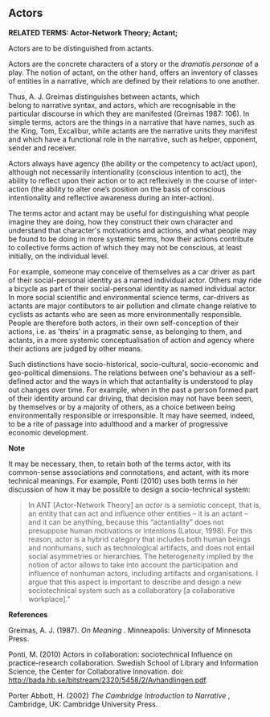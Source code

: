 ## Actors

**RELATED TERMS: Actor-Network Theory; Actant;**

Actors are to be distinguished from actants.

Actors are the concrete characters of a story or the _dramatis personae_ of a play. The notion of actant, on the other hand, offers an inventory of classes of entities in a narrative, which are defined by their relations to one another.

Thus, A. J. Greimas distinguishes between actants, which belong to narrative syntax, and actors, which are recognisable in the particular discourse in which they are manifested (Greimas 1987: 106). In simple terms, actors are the things in a narrative that have names, such as the King, Tom, Excalibur, while actants are the narrative units they manifest and which have a functional role in the narrative, such as helper, opponent, sender and receiver.

Actors always have agency (the ability or the competency to act/act upon), although not necessarily intentionality (conscious intention to act), the ability to reflect upon their action or to act reflexively in the course of inter-action (the ability to alter one’s position on the basis of conscious intentionality and reflective awareness during an inter-action).

The terms actor and actant may be useful for distinguishing what people imagine they are doing, how they construct their own character and understand that character's motivations and actions, and what people may be found to be doing in more systemic terms, how their actions contribute to collective forms action of which they may not be conscious, at least initially, on the individual level. 

For example, someone may conceive of themselves as a car driver as part of their social-personal identity as a named individual actor. Others may ride a bicycle as part of their social-personal identity as named individual actor. In more social scientific and environmental science terms, car-drivers as actants are major contibutors to air pollution and climate change relative to cyclists as actants who are seen as more environmentally responsible. People are therefore both actors, in their own self-conception of their actions, i.e. as 'theirs' in a pragmatic sense, as belonging to them, and actants, in a more systemic conceptualisation of action and agency where their actions are judged by other means.

Such distinctions have socio-historical, socio-cultural, socio-economic and geo-political dimensions. The relations between one's behaviour as a self-defined actor and the ways in which that actantiality is understood to play out changes over time. For example, when in the past a person formed part of their identity around car driving, that decision may not have been seen, by themselves or by a majority of others, as a choice between being environmentally responsible or irresponsible. It may have seemed, indeed, to be a rite of passage into adulthood and a marker of progressive economic development.

**Note**

It may be necessary, then, to retain both of the terms actor, with its common-sense associations and connotations, and actant, with its more technical meanings. For example, Ponti (2010) uses both terms in her discussion of how it may be possible to design a socio-technical system:

>In ANT [Actor-Network Theory] an _actor_ is a semiotic concept, that is, an entity that can act and influence other entities – it is an actant – and it can be anything, because this “actantiality” does not presuppose human motivations or intentions (Latour, 1998). For this reason, actor is a hybrid category that includes both human beings and nonhumans, such as technological artifacts, and does not entail social asymmetries or hierarchies. The heterogeneity implied by the notion of actor allows to take into account the participation and influence of nonhuman actors, including artifacts and organisations. I argue that this aspect is important to describe and design a new sociotechnical system such as a collaboratory [a collaborative workplace]."

**References**

Greimas, A. J. (1987). _On Meaning_ . Minneapolis: University of Minnesota Press.

Ponti, M. (2010) Actors in collaboration: sociotechnical Influence on practice-research collaboration. Swedish School of Library and Information Science, the Center for Collaborative Innovation. doi: http://bada.hb.se/bitstream/2320/5458/2/Avhandlingen.pdf.

Porter Abbott, H. (2002) _The Cambridge Introduction to Narrative_ , Cambridge, UK: Cambridge University Press.

